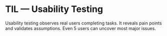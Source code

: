 # TIL — Usability Testing

Usability testing observes real users completing tasks.
It reveals pain points and validates assumptions.
Even 5 users can uncover most major issues.
